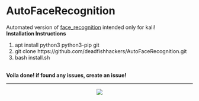 # AutoFaceRecognition
Automated version of [face_recognition](https://github.com/ageitgey/face_recognition)
intended only for kali!
<br>
<b>Installation Instructions</b>
 <ol type="1">
   <li>apt install python3 python3-pip git</li>
   <li>git clone https://github.com/deadfishhackers/AutoFaceRecognition.git</li>
   <li>bash install.sh</li>
 </ol>
  <br>
  <b>Voila done! if found any issues, create an issue!</b>
<hr>
<p align="center"><img src="http://i63.tinypic.com/b6r2if_th.png"></p>
